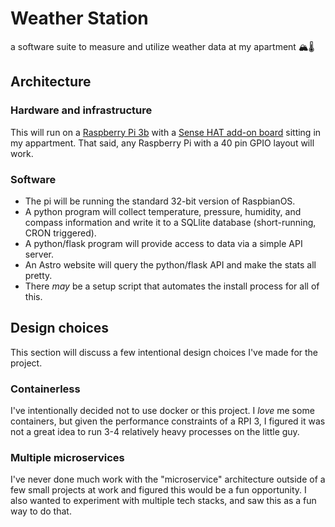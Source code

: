 # Weather Station

a software suite to measure and utilize weather data at my apartment 🏔️🌡️

## Architecture

### Hardware and infrastructure

This will run on a [Raspberry Pi 3b](https://www.raspberrypi.com/products/raspberry-pi-3-model-b/) with a [Sense HAT add-on board](https://www.raspberrypi.com/products/sense-hat/) sitting in my appartment. That said, any Raspberry Pi with a 40 pin GPIO layout will work.

### Software

- The pi will be running the standard 32-bit version of RaspbianOS.
- A python program will collect temperature, pressure, humidity, and compass information and write it to a SQLlite database (short-running, CRON triggered).
- A python/flask program will provide access to data via a simple API server.
- An Astro website will query the python/flask API and make the stats all pretty.
- There *may* be a setup script that automates the install process for all of this.

## Design choices

This section will discuss a few intentional design choices I've made for the project.

### Containerless

I've intentionally decided not to use docker or this project. I *love* me some containers, but given the performance constraints of a RPI 3, I figured it was not a great idea to run 3-4 relatively heavy processes on the little guy.

### Multiple microservices

I've never done much work with the "microservice" architecture outside of a few small projects at work and figured this would be a fun opportunity.
I also wanted to experiment with multiple tech stacks, and saw this as a fun way to do that.
